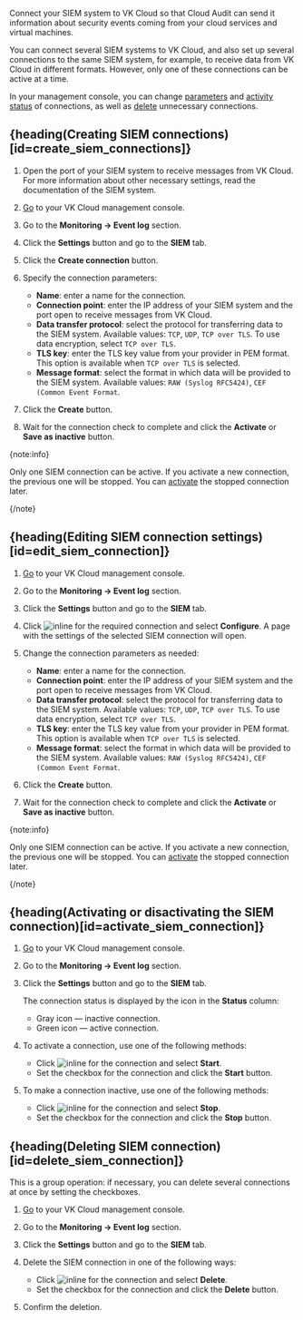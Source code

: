 Connect your SIEM system to VK Cloud so that Cloud Audit can send it information about security events coming from your cloud services and virtual machines.

You can connect several SIEM systems to VK Cloud, and also set up several connections to the same SIEM system, for example, to receive data from VK Cloud in different formats. However, only one of these connections can be active at a time.

In your management console, you can change [parameters](#edit_siem_connection) and [activity status](#activate_siem_connection) of connections, as well as [delete](#delete_siem_connection) unnecessary connections.

## {heading(Creating SIEM connections)[id=create_siem_connections]}

1. Open the port of your SIEM system to receive messages from VK Cloud. For more information about other necessary settings, read the documentation of the SIEM system.
1. [Go](https://cloud.vk.com/app/en) to your VK Cloud management console.
1. Go to the **Monitoring → Event log** section.
1. Click the **Settings** button and go to the **SIEM** tab.
1. Click the **Create connection** button.
1. Specify the connection parameters:

   - **Name**: enter a name for the connection.
   - **Connection point**: enter the IP address of your SIEM system and the port open to receive messages from VK Cloud.
   - **Data transfer protocol**: select the protocol for transferring data to the SIEM system. Available values: `TCP`, `UDP`, `TCP over TLS`. To use data encryption, select `TCP over TLS`.
   - **TLS key**: enter the TLS key value from your provider in PEM format. This option is available when `TCP over TLS` is selected.
   - **Message format**: select the format in which data will be provided to the SIEM system. Available values: `RAW (Syslog RFC5424)`, `CEF (Common Event Format`.

1. Click the **Create** button.
1. Wait for the connection check to complete and click the **Activate** or **Save as inactive** button.

{note:info}

Only one SIEM connection can be active. If you activate a new connection, the previous one will be stopped. You can [activate](#activate_siem_connection) the stopped connection later.

{/note}

## {heading(Editing SIEM connection settings)[id=edit_siem_connection]}

1. [Go](https://cloud.vk.com/app/en) to your VK Cloud management console.
1. Go to the **Monitoring → Event log** section.
1. Click the **Settings** button and go to the **SIEM** tab.
1. Click ![](/en/assets/more-icon.svg "inline") for the required connection and select **Configure**.
A page with the settings of the selected SIEM connection will open.
1. Change the connection parameters as needed:

   - **Name**: enter a name for the connection.
   - **Connection point**: enter the IP address of your SIEM system and the port open to receive messages from VK Cloud.
   - **Data transfer protocol**: select the protocol for transferring data to the SIEM system. Available values: `TCP`, `UDP`, `TCP over TLS`. To use data encryption, select `TCP over TLS`.
   - **TLS key**: enter the TLS key value from your provider in PEM format. This option is available when `TCP over TLS` is selected.
   - **Message format**: select the format in which data will be provided to the SIEM system. Available values: `RAW (Syslog RFC5424)`, `CEF (Common Event Format`.

1. Click the **Create** button.
1. Wait for the connection check to complete and click the **Activate** or **Save as inactive** button.

{note:info}

Only one SIEM connection can be active. If you activate a new connection, the previous one will be stopped. You can [activate](#activate_siem_connection) the stopped connection later.

{/note}

## {heading(Activating or disactivating the SIEM connection)[id=activate_siem_connection]}

1. [Go](https://cloud.vk.com/app/en) to your VK Cloud management console.
1. Go to the **Monitoring → Event log** section.
1. Click the **Settings** button and go to the **SIEM** tab.

   The connection status is displayed by the icon in the **Status** column:

      - Gray icon — inactive connection.
      - Green icon — active connection.
   
1. To activate a connection, use one of the following methods:

   - Click ![](/en/assets/more-icon.svg "inline") for the connection and select **Start**.
   - Set the checkbox for the connection and click the **Start** button.

1. To make a connection inactive, use one of the following methods:

   - Click ![](/en/assets/more-icon.svg "inline") for the connection and select **Stop**.
   - Set the checkbox for the connection and click the **Stop** button.

## {heading(Deleting SIEM connection)[id=delete_siem_connection]}

This is a group operation: if necessary, you can delete several connections at once by setting the checkboxes.

1. [Go](https://cloud.vk.com/app/en) to your VK Cloud management console.
1. Go to the **Monitoring → Event log** section.
1. Click the **Settings** button and go to the **SIEM** tab.
1. Delete the SIEM connection in one of the following ways:

   - Click ![](/en/assets/more-icon.svg "inline") for the connection and select **Delete**.
   - Set the checkbox for the connection and click the **Delete** button.

1. Confirm the deletion.
